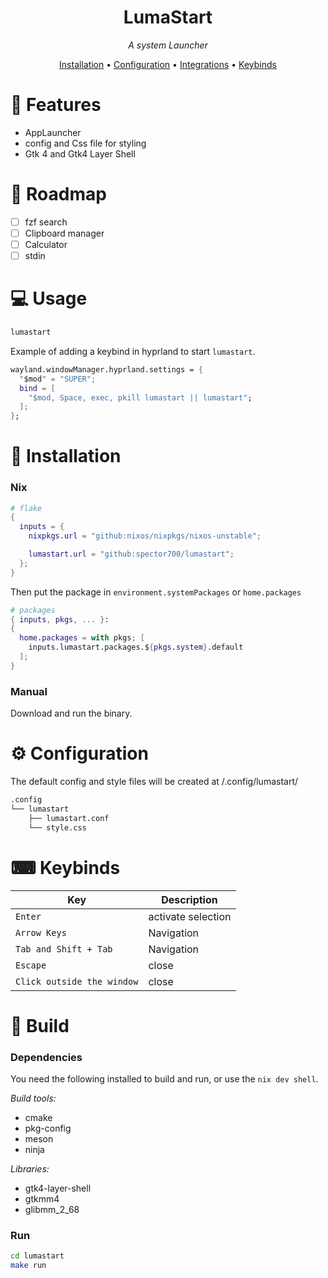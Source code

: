 
<div align="center">

# LumaStart
<i> A system Launcher </i>

[Installation](#installation) •
[Configuration](#configuration) •
[Integrations](#integrations) •
[Keybinds](#integrations)

</div>

# 🎯 Features
- AppLauncher
- config and Css file for styling
- Gtk 4 and Gtk4 Layer Shell

# 🧭 Roadmap
* [ ] fzf search
* [ ] Clipboard manager
* [ ] Calculator
* [ ] stdin

# 💻 Usage
```bash
lumastart
```
Example of adding a keybind in hyprland to start `lumastart`.
```nix
wayland.windowManager.hyprland.settings = {
  "$mod" = "SUPER";
  bind = [
    "$mod, Space, exec, pkill lumastart || lumastart";
  ];
};

```

# 🔨 Installation
### Nix
```nix
# flake
{
  inputs = {
    nixpkgs.url = "github:nixos/nixpkgs/nixos-unstable";

    lumastart.url = "github:spector700/lumastart";
  };
}
```
Then put the package in `environment.systemPackages` or `home.packages`

```nix
# packages
{ inputs, pkgs, ... }:
{
  home.packages = with pkgs; [
    inputs.lumastart.packages.${pkgs.system}.default
  ];
}
```

### Manual
Download and run the binary.

# ⚙️ Configuration
The default config and style files will be created at /.config/lumastart/
```bash
.config
└── lumastart
    ├── lumastart.conf
    └── style.css
```

# ⌨ Keybinds
| Key                                                                     | Description                        |
| ----------------------------------------------------------------------- | ---------------------------------- |
| `Enter`                                                                 | activate selection                 |
| `Arrow Keys`                                                            | Navigation                         |
| `Tab and Shift + Tab`                                                   | Navigation                         |
| `Escape`                                                                | close                              |
| `Click outside the window`                                              | close                              |

# 🚀 Build
### Dependencies
You need the following installed to build and run, or use the `nix dev shell`.

<i>Build tools:</i>
- cmake
- pkg-config
- meson
- ninja

<i>Libraries:</i>
- gtk4-layer-shell
- gtkmm4
- glibmm_2_68

### Run
```sh
cd lumastart
make run
```
